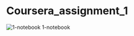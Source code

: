# Coursera_assignment_1
![1-notebook](https://github.com/kansetejas/Coursera_assignment_1/assets/140308686/dcc5d398-d2bc-4fc9-afa1-628327585ffd)
1-notebook
